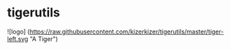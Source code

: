 # tigerutils
![logo] (https://raw.githubusercontent.com/kizerkizer/tigerutils/master/tiger-left.svg "A Tiger")
